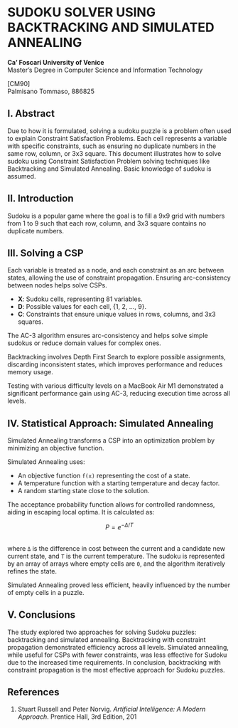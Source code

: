 # SUDOKU SOLVER USING BACKTRACKING AND SIMULATED ANNEALING

**Ca’ Foscari University of Venice**  
Master’s Degree in Computer Science and Information Technology  

[CM90]  
Palmisano Tommaso, 886825  



## I. Abstract

Due to how it is formulated, solving a sudoku puzzle is a problem often used to explain Constraint Satisfaction Problems. Each cell represents a variable with specific constraints, such as ensuring no duplicate numbers in the same row, column, or 3x3 square. This document illustrates how to solve sudoku using Constraint Satisfaction Problem solving techniques like Backtracking and Simulated Annealing. Basic knowledge of sudoku is assumed.



## II. Introduction

Sudoku is a popular game where the goal is to fill a 9x9 grid with numbers from 1 to 9 such that each row, column, and 3x3 square contains no duplicate numbers.



## III. Solving a CSP

Each variable is treated as a node, and each constraint as an arc between states, allowing the use of constraint propagation. Ensuring arc-consistency between nodes helps solve CSPs.

- **X**: Sudoku cells, representing 81 variables.
- **D**: Possible values for each cell, {1, 2, ..., 9}.
- **C**: Constraints that ensure unique values in rows, columns, and 3x3 squares.

The AC-3 algorithm ensures arc-consistency and helps solve simple sudokus or reduce domain values for complex ones.

Backtracking involves Depth First Search to explore possible assignments, discarding inconsistent states, which improves performance and reduces memory usage.

Testing with various difficulty levels on a MacBook Air M1 demonstrated a significant performance gain using AC-3, reducing execution time across all levels.



## IV. Statistical Approach: Simulated Annealing

Simulated Annealing transforms a CSP into an optimization problem by minimizing an objective function.

Simulated Annealing uses:
- An objective function `f(x)` representing the cost of a state.
- A temperature function with a starting temperature and decay factor.
- A random starting state close to the solution.

The acceptance probability function allows for controlled randomness, aiding in escaping local optima. It is calculated as:

```math
P = e^{-\Delta / T}
```
\
where `Δ` is the difference in cost between the current and a candidate new current state, and `T` is the current temperature. The sudoku is represented by an array of arrays where empty cells are `0`, and the algorithm iteratively refines the state.

Simulated Annealing proved less efficient, heavily influenced by the number of empty cells in a puzzle.



## V. Conclusions

The study explored two approaches for solving Sudoku puzzles: backtracking and simulated annealing. Backtracking with constraint propagation demonstrated efficiency across all levels. Simulated annealing, while useful for CSPs with fewer constraints, was less effective for Sudoku due to the increased time requirements. In conclusion, backtracking with constraint propagation is the most effective approach for Sudoku puzzles.



## References

1. Stuart Russell and Peter Norvig. *Artificial Intelligence: A Modern Approach*. Prentice Hall, 3rd Edition, 201
